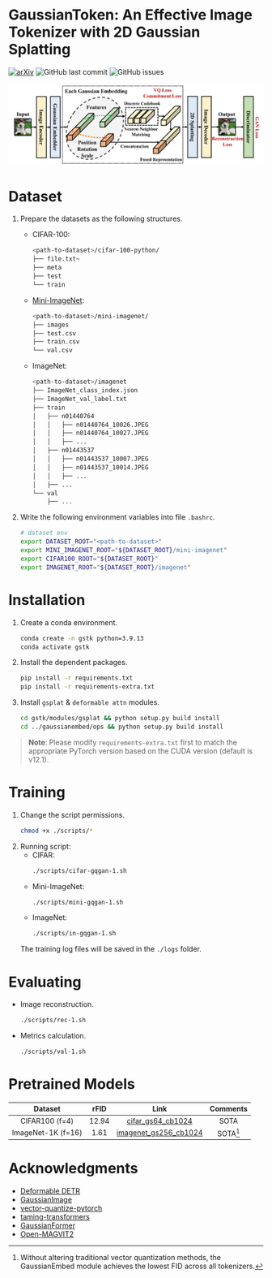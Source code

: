 # GaussianToken: An Effective Image Tokenizer with 2D Gaussian Splatting

<div>

[![arXiv](https://img.shields.io/badge/arXiv-Paper-%3CCOLOR%3E.svg)](https://arxiv.org/abs/2501.15619)
![GitHub last commit](https://img.shields.io/github/last-commit/ChrisDong-THU/GaussianToken)
![GitHub issues](https://img.shields.io/github/issues-raw/ChrisDong-THU/GaussianToken)

</div>

![Banner](./assets/framework.png)

# Dataset
1. Prepare the datasets as the following structures.
    - CIFAR-100:
        ```bash
        <path-to-dataset>/cifar-100-python/
        ├── file.txt~
        ├── meta
        ├── test
        └── train
        ```
    - [Mini-ImageNet](https://www.kaggle.com/datasets/jiajundong/mini-imagenet/):
        ```bash
        <path-to-dataset>/mini-imagenet/
        ├── images
        ├── test.csv
        ├── train.csv
        └── val.csv
        ```
    - ImageNet:
        ```bash
        <path-to-dataset>/imagenet
        ├── ImageNet_class_index.json
        ├── ImageNet_val_label.txt
        ├── train
        │   ├── n01440764
        │   │   ├── n01440764_10026.JPEG
        │   │   ├── n01440764_10027.JPEG
        │   │   ├── ...
        │   ├── n01443537
        │   │   ├── n01443537_10007.JPEG
        │   │   ├── n01443537_10014.JPEG
        │   │   ├── ...
        │   ├── ...
        └── val
            ├── ...
        ```

2. Write the following environment variables into file `.bashrc`.
   ```bash
   # dataset env
   export DATASET_ROOT="<path-to-dataset>"
   export MINI_IMAGENET_ROOT="${DATASET_ROOT}/mini-imagenet"
   export CIFAR100_ROOT="${DATASET_ROOT}"
   export IMAGENET_ROOT="${DATASET_ROOT}/imagenet"
   ```

# Installation
1. Create a conda environment.
   ```bash
   conda create -n gstk python=3.9.13
   conda activate gstk
   ```
2. Install the dependent packages.
   ```bash
   pip install -r requirements.txt
   pip install -r requirements-extra.txt
   ```
3. Install `gsplat` & `deformable attn` modules.
   ```bash
   cd gstk/modules/gsplat && python setup.py build install
   cd ../gaussianembed/ops && python setup.py build install
   ```

> **Note**: Please modify `requirements-extra.txt` first to match the appropriate PyTorch version based on the CUDA version (default is v12.1).

# Training
1. Change the script permissions.
    ```bash
    chmod +x ./scripts/*
    ```
2. Running script:
    - CIFAR:
        ```bash
        ./scripts/cifar-gqgan-1.sh
        ```
    - Mini-ImageNet:
        ```bash
        ./scripts/mini-gqgan-1.sh
        ```
    - ImageNet:
        ```bash
        ./scripts/in-gqgan-1.sh
        ```
    The training log files will be saved in the `./logs` folder.

# Evaluating
- Image reconstruction.
    ```bash
    ./scripts/rec-1.sh
    ```
- Metrics calculation.
    ```bash
    ./scripts/val-1.sh
    ```

# Pretrained Models
|      Dataset       | rFID  |                             Link                             | Comments |
| :----------------: | :---: | :----------------------------------------------------------: | :------: |
|   CIFAR100 (f=4)   | 12.94 | [cifar_gs64_cb1024](https://huggingface.co/McNu1ty/GaussianToken/tree/main/cifar-gqgan-gs64-cb1024) |   SOTA   |
| ImageNet-1K (f=16) | 1.61  | [imagenet_gs256_cb1024](https://huggingface.co/McNu1ty/GaussianToken/tree/main/in-gqgan-gs256-cb1024) | SOTA[^*] |

[^*]: Without altering traditional vector quantization methods, the GaussianEmbed module achieves the lowest FID across all tokenizers.

# Acknowledgments
- [Deformable DETR](https://github.com/fundamentalvision/Deformable-DETR)
- [GaussianImage](https://github.com/Xinjie-Q/GaussianImage)
- [vector-quantize-pytorch](https://github.com/lucidrains/vector-quantize-pytorch)
- [taming-transformers](https://github.com/CompVis/taming-transformers)
- [GaussianFormer](https://github.com/huang-yh/GaussianFormer)
- [Open-MAGVIT2](https://github.com/TencentARC/SEED-Voken)
